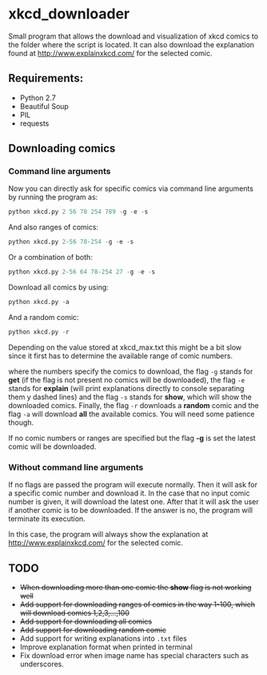 # xkcd_downloader
Small program that allows the download and visualization of xkcd comics to the folder where the script is located. It can also download the explanation found at http://www.explainxkcd.com/ for the selected comic.

## Requirements:
- Python 2.7
- Beautiful Soup
- PIL
- requests

## Downloading comics

### Command line arguments
Now you can directly ask for specific comics via command line arguments by running the program as:

```python
python xkcd.py 2 56 78 254 789 -g -e -s
``` 
And also ranges of comics:

```python
python xkcd.py 2-56 78-254 -g -e -s
``` 
Or a combination of both:

```python
python xkcd.py 2-56 64 78-254 27 -g -e -s
``` 

Download all comics by using:
```python
python xkcd.py -a 
```
And a random comic:
```python
python xkcd.py -r
```
Depending on the value stored at xkcd\_max.txt this might be a bit slow since it first has to determine the available range of comic numbers.

where the numbers specify the comics to download, the flag ```-g``` stands for **get** (if the flag is not present no comics will be downloaded), the flag ```-e``` stands for **explain** (will print explanations directly to console separating them y dashed lines) and the flag ```-s``` stands for **show**, which will show the downloaded comics. Finally, the flag ```-r``` downloads a **random** comic and the flag ```-a``` will download **all** the available comics. You will need some patience though.

If no comic numbers or ranges are specified but the flag **-g** is set the latest comic will be downloaded.

### Without command line arguments
If no flags are passed the program will execute normally. Then it will ask for a specific comic number and download it. In the case that no input comic number is given, it will download the latest one. After that it will ask the user if another comic is to be downloaded. If the answer is no, the program will terminate its execution. 

In this case, the program will always show the explanation at http://www.explainxkcd.com/ for the selected comic.

## TODO
- ~~When downloading more than one comic the **show** flag is not working well~~
- ~~Add support for downloading ranges of comics in the way 1-100, which will download comics 1,2,3,...,100~~
- ~~Add support for downloading all comics~~
- ~~Add support for downloading random comic~~
- Add support for writing explanations into ```.txt``` files
- Improve explanation format when printed in terminal
- Fix download error when image name has special characters such as underscores.
